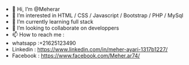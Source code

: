 - 👋 Hi, I’m @Meherar
- 👀 I’m interested in HTML / CSS / Javascript / Bootstrap / PHP / MySql 
- 🌱 I’m currently learning full stack
- 💞️ I’m looking to collaborate on developpers
- 📫 How to reach me : 
- whatsapp :+21625123490 
- Linkedin : https://www.linkedin.com/in/meher-ayari-1317b1227/  
- Facebook : https://www.facebook.com/Meher.ar74/

<!---
Meherar/Meherar is a ✨ special ✨ repository because its `README.md` (this file) appears on your GitHub profile.
You can click the Preview link to take a look at your changes.
--->
